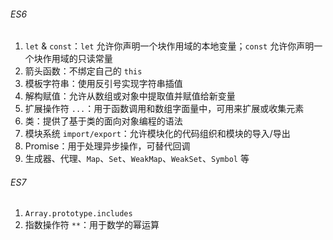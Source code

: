 ###### ES6

1. `let` & `const`：`let` 允许你声明一个块作用域的本地变量；`const` 允许你声明一个块作用域的只读常量
2. 箭头函数：不绑定自己的 `this`
3. 模板字符串：使用反引号实现字符串插值
4. 解构赋值：允许从数组或对象中提取值并赋值给新变量
5. 扩展操作符 `...`：用于函数调用和数组字面量中，可用来扩展或收集元素
6. 类：提供了基于类的面向对象编程的语法
7. 模块系统 `import/export`：允许模块化的代码组织和模块的导入/导出
8. Promise：用于处理异步操作，可替代回调
9. 生成器、代理、`Map`、`Set`、`WeakMap`、`WeakSet`、`Symbol` 等

###### ES7
 
1. `Array.prototype.includes`
2. 指数操作符 `**`：用于数学的幂运算
